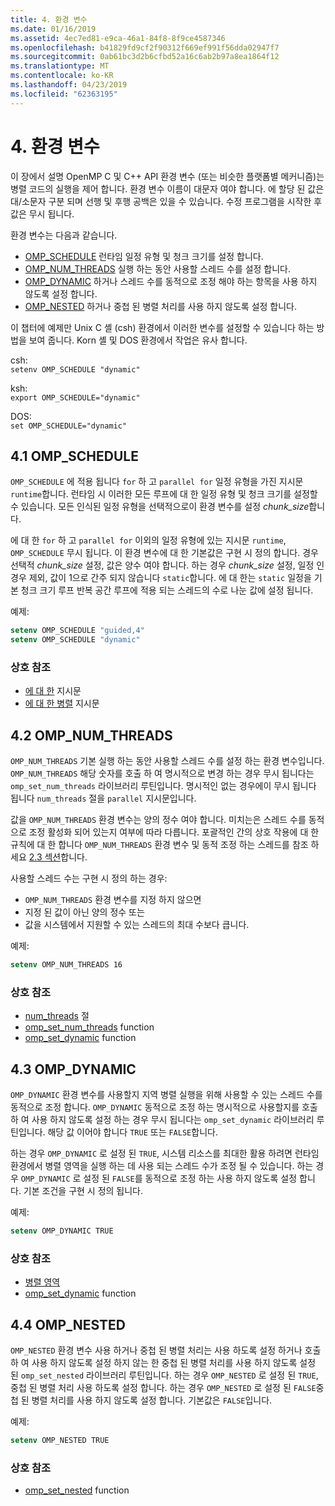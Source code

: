 ```yaml
---
title: 4. 환경 변수
ms.date: 01/16/2019
ms.assetid: 4ec7ed81-e9ca-46a1-84f8-8f9ce4587346
ms.openlocfilehash: b41829fd9cf2f90312f669ef991f56dda02947f7
ms.sourcegitcommit: 0ab61bc3d2b6cfbd52a16c6ab2b97a8ea1864f12
ms.translationtype: MT
ms.contentlocale: ko-KR
ms.lasthandoff: 04/23/2019
ms.locfileid: "62363195"
---
```

# <a name="4-environment-variables"></a>4. 환경 변수

이 장에서 설명 OpenMP C 및 C++ API 환경 변수 (또는 비슷한 플랫폼별 메커니즘)는 병렬 코드의 실행을 제어 합니다.  환경 변수 이름이 대문자 여야 합니다. 에 할당 된 값은 대/소문자 구분 되며 선행 및 후행 공백은 있을 수 있습니다.  수정 프로그램을 시작한 후 값은 무시 됩니다.

환경 변수는 다음과 같습니다.

- [OMP_SCHEDULE](#41-omp_schedule) 런타임 일정 유형 및 청크 크기를 설정 합니다.
- [OMP_NUM_THREADS](#42-omp_num_threads) 실행 하는 동안 사용할 스레드 수를 설정 합니다.
- [OMP_DYNAMIC](#43-omp_dynamic) 하거나 스레드 수를 동적으로 조정 해야 하는 항목을 사용 하지 않도록 설정 합니다.
- [OMP_NESTED](#44-omp_nested) 하거나 중첩 된 병렬 처리를 사용 하지 않도록 설정 합니다.

이 챕터에 예제만 Unix C 셸 (csh) 환경에서 이러한 변수를 설정할 수 있습니다 하는 방법을 보여 줍니다. Korn 셸 및 DOS 환경에서 작업은 유사 합니다.

csh:  
`setenv OMP_SCHEDULE "dynamic"`

ksh:  
`export OMP_SCHEDULE="dynamic"`

DOS:  
`set OMP_SCHEDULE="dynamic"`

## <a name="41-omp_schedule"></a>4.1 OMP_SCHEDULE

`OMP_SCHEDULE` 에 적용 됩니다 `for` 하 고 `parallel for` 일정 유형을 가진 지시문 `runtime`합니다. 런타임 시 이러한 모든 루프에 대 한 일정 유형 및 청크 크기를 설정할 수 있습니다. 모든 인식된 일정 유형을 선택적으로이 환경 변수를 설정 *chunk_size*합니다.

에 대 한 `for` 하 고 `parallel for` 이외의 일정 유형에 있는 지시문 `runtime`, `OMP_SCHEDULE` 무시 됩니다. 이 환경 변수에 대 한 기본값은 구현 시 정의 합니다. 경우 선택적 *chunk_size* 설정, 값은 양수 여야 합니다. 하는 경우 *chunk_size* 설정, 일정 인 경우 제외, 값이 1으로 간주 되지 않습니다 `static`합니다. 에 대 한는 `static` 일정을 기본 청크 크기 루프 반복 공간 루프에 적용 되는 스레드의 수로 나눈 값에 설정 됩니다.

예제:

```csh
setenv OMP_SCHEDULE "guided,4"
setenv OMP_SCHEDULE "dynamic"
```

### <a name="cross-references"></a>상호 참조

- [에 대 한](2-directives.md#241-for-construct) 지시문
- [에 대 한 병렬](2-directives.md#251-parallel-for-construct) 지시문

## <a name="42-omp_num_threads"></a>4.2 OMP_NUM_THREADS

`OMP_NUM_THREADS` 기본 실행 하는 동안 사용할 스레드 수를 설정 하는 환경 변수입니다. `OMP_NUM_THREADS` 해당 숫자를 호출 하 여 명시적으로 변경 하는 경우 무시 됩니다는 `omp_set_num_threads` 라이브러리 루틴입니다. 명시적인 없는 경우에이 무시 됩니다 됩니다 `num_threads` 절을 `parallel` 지시문입니다.

값을 `OMP_NUM_THREADS` 환경 변수는 양의 정수 여야 합니다. 미치는은 스레드 수를 동적으로 조정 활성화 되어 있는지 여부에 따라 다릅니다. 포괄적인 간의 상호 작용에 대 한 규칙에 대 한 합니다 `OMP_NUM_THREADS` 환경 변수 및 동적 조정 하는 스레드를 참조 하세요 [2.3 섹션](2-directives.md#23-parallel-construct)합니다.

사용할 스레드 수는 구현 시 정의 하는 경우:

- `OMP_NUM_THREADS` 환경 변수를 지정 하지 않으면
- 지정 된 값이 아닌 양의 정수 또는
- 값을 시스템에서 지원할 수 있는 스레드의 최대 수보다 큽니다.

예제:

```csh
setenv OMP_NUM_THREADS 16
```

### <a name="cross-references"></a>상호 참조

- [num_threads](2-directives.md#23-parallel-construct) 절
- [omp_set_num_threads](3-run-time-library-functions.md#311-omp_set_num_threads-function) function
- [omp_set_dynamic](3-run-time-library-functions.md#317-omp_set_dynamic-function) function

## <a name="43-omp_dynamic"></a>4.3 OMP_DYNAMIC

`OMP_DYNAMIC` 환경 변수를 사용할지 지역 병렬 실행을 위해 사용할 수 있는 스레드 수를 동적으로 조정 합니다. `OMP_DYNAMIC` 동적으로 조정 하는 명시적으로 사용할지를 호출 하 여 사용 하지 않도록 설정 하는 경우 무시 됩니다는 `omp_set_dynamic` 라이브러리 루틴입니다. 해당 값 이어야 합니다 `TRUE` 또는 `FALSE`합니다.

하는 경우 `OMP_DYNAMIC` 로 설정 된 `TRUE`, 시스템 리소스를 최대한 활용 하려면 런타임 환경에서 병렬 영역을 실행 하는 데 사용 되는 스레드 수가 조정 될 수 있습니다.  하는 경우 `OMP_DYNAMIC` 로 설정 된 `FALSE`를 동적으로 조정 하는 사용 하지 않도록 설정 합니다. 기본 조건을 구현 시 정의 됩니다.

예제:

```csh
setenv OMP_DYNAMIC TRUE
```

### <a name="cross-references"></a>상호 참조

- [병렬 영역](2-directives.md#23-parallel-construct)
- [omp_set_dynamic](3-run-time-library-functions.md#317-omp_set_dynamic-function) function

## <a name="44-omp_nested"></a>4.4 OMP_NESTED

`OMP_NESTED` 환경 변수 사용 하거나 중첩 된 병렬 처리는 사용 하도록 설정 하거나 호출 하 여 사용 하지 않도록 설정 하지 않는 한 중첩 된 병렬 처리를 사용 하지 않도록 설정 된 `omp_set_nested` 라이브러리 루틴입니다. 하는 경우 `OMP_NESTED` 로 설정 된 `TRUE`, 중첩 된 병렬 처리 사용 하도록 설정 합니다. 하는 경우 `OMP_NESTED` 로 설정 된 `FALSE`중첩 된 병렬 처리를 사용 하지 않도록 설정 합니다. 기본값은 `FALSE`입니다.

예제:

```csh
setenv OMP_NESTED TRUE
```

### <a name="cross-reference"></a>상호 참조

- [omp_set_nested](3-run-time-library-functions.md#319-omp_set_nested-function) function
